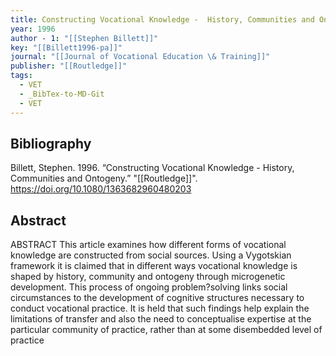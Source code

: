 ```yaml
---
title: Constructing Vocational Knowledge -  History, Communities and Ontogeny
year: 1996
author - 1: "[[Stephen Billett]]"
key: "[[Billett1996-pa]]"
journal: "[[Journal of Vocational Education \& Training]]"
publisher: "[[Routledge]]"
tags:
  - VET
  - _BibTex-to-MD-Git
  - VET
---
```


## Bibliography
Billett, Stephen. 1996. “Constructing Vocational Knowledge -  History, Communities and Ontogeny.” "[[Routledge]]". https://doi.org/10.1080/1363682960480203

## Abstract
ABSTRACT This article examines how different forms of vocational knowledge are constructed from social sources. Using a Vygotskian framework it is claimed that in different ways vocational knowledge is shaped by history, community and ontogeny through microgenetic development. This process of ongoing problem?solving links social circumstances to the development of cognitive structures necessary to conduct vocational practice. It is held that such findings help explain the limitations of transfer and also the need to conceptualise expertise at the particular community of practice, rather than at some disembedded level of practice